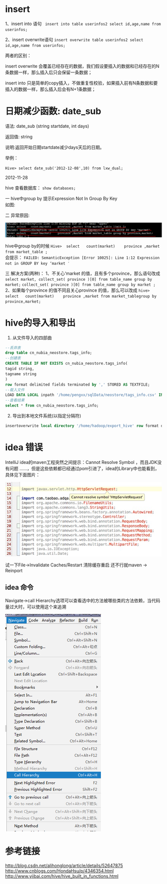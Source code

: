# insert #
1、insert  into 语句
` insert into table userinfos2 select id,age,name from userinfos;`

2、insert overwrite语句
`insert overwrite table userinfos2 select id,age,name from userinfos;`

两者的区别：

insert overwrite 会覆盖已经存在的数据，我们假设要插入的数据和已经存在的N条数据一样，那么插入后只会保留一条数据；

insert into 只是简单的copy插入，不做重复性校验，如果插入前有N条数据和要插入的数据一样，那么插入后会有N+1条数据；


# 日期减少函数: date_sub #
语法: date_sub (string startdate, int days)

返回值: string

说明:返回开始日期startdate减少days天后的日期。

举例：

`Hive> select date_sub('2012-12-08',10) from lxw_dual;`

2012-11-28

hive 查看数据库：
`show databases;`

一 hive中group by 提示Expression Not In Group By Key   
 如图:



二  异常原因:

![enter description here][1]

hive中group by的时候
`Hive>  select   count(market)    province ,market  from market_table ; `  
会提示：
`FAILED: SemanticException [Error 10025]: Line 1:12 Expression not in GROUP BY key ‘market ′`

三 解决方案(两种)：
1、不关心‘market 的值，且有多个province，那么语句改成
`select market, collect_set( province )[0] from table_name group by  market;`
`collect_set( province )[0] from table_name group by market ;`
2、如果每个province 的值不同且关心province 的值，那么可以改成
`hive>  select   count(market)    province ,market from market_tablegroup by province,market; `


# hive的导入和导出 #

1. 从文件导入的四部曲
```sql
--丢弃表
drop table cn_nubia_neostore.tags_info;
--创建表
CREATE TABLE IF NOT EXISTS cn_nubia_neostore.tags_info(
tagid string,
tagname string
)
row format delimited fields terminated by ',' STORED AS TEXTFILE;
--载入文件
LOAD DATA LOCAL inpath '/home/pengxx/sqlData/neostore/tags_info.csv' INTO TABLE cn_nubia_neostore.tags_info;
--查看结果
select * from cn_nubia_neostore.tags_info;
```
2. 导出到本地文件系统(以指定分隔符)
```sql
insertoverwrite local directory '/home/hadoop/export_hive' row format delimitedfields terminated by ',' select * from a;
```


# idea 错误 #
IntelliJ idea的maven工程突然之间提示：Cannot Resolve Symbol ，而且JDK没有问题 ......，但是这些依赖都已经通过pom引进了，idea的Library中也能看到，具体见下面图片：

![enter description here][2]

试一下File->Invalidate Caches/Restart 清除缓存重启 还不行就maven -> Reinport

## idea 命令 ##
Navigate->call Hierarchy选项可以查看选中的方法被哪些类的方法依赖，当代码量过大时，可以使用这个来追溯

![enter description here][3]


# 参考链接 #
http://blog.csdn.net/alihonglong/article/details/52647875
http://www.cnblogs.com/HondaHsu/p/4346354.html
http://www.yiibai.com/hive/hive_built_in_functions.html


  [1]: ./images/1504664486657.jpg
  [2]: ./images/1504766493168.jpg
  [3]: ./images/1505873577127.jpg